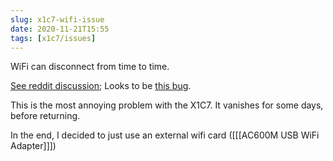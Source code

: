 ```yaml
---
slug: x1c7-wifi-issue
date: 2020-11-21T15:55
tags: [x1c7/issues]
---
```


WiFi can disconnect from time to time.

[See reddit discussion](https://www.reddit.com/r/thinkpad/comments/iu1de6/x1_carbon_w_5k_monitor_running_linux/g5ijbw9/?utm_source=reddit&utm_medium=web2x&context=3); Looks to be [this bug](https://bugzilla.kernel.org/show_bug.cgi?id=203709).

This is the most annoying problem with the X1C7. It vanishes for some days, before returning.

In the end, I decided to just use an external wifi card ([[[AC600M USB WiFi Adapter]]])